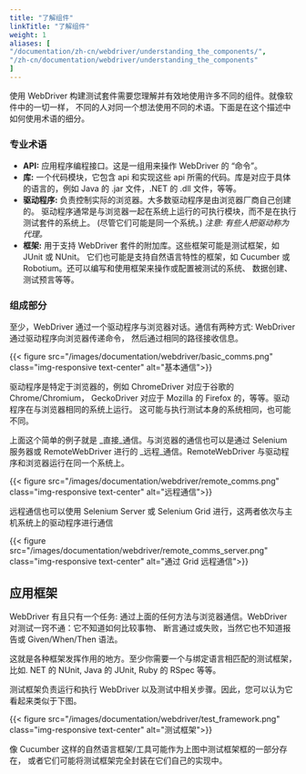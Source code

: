 ```yaml
---
title: "了解组件"
linkTitle: "了解组件"
weight: 1
aliases: [
"/documentation/zh-cn/webdriver/understanding_the_components/",
"/zh-cn/documentation/webdriver/understanding_the_components"
]
---
```


使用 WebDriver 构建测试套件需要您理解并有效地使用许多不同的组件。就像软件中的一切一样，
不同的人对同一个想法使用不同的术语。下面是在这个描述中如何使用术语的细分。

### 专业术语

* **API:** 应用程序编程接口。这是一组用来操作 WebDriver 的 “命令”。
* **库:** 一个代码模块，它包含 api 和实现这些 api 所需的代码。库是对应于具体的语言的，例如 Java 的 .jar 文件，.NET 的 .dll 文件，等等。
* **驱动程序:** 负责控制实际的浏览器。大多数驱动程序是由浏览器厂商自己创建的。
驱动程序通常是与浏览器一起在系统上运行的可执行模块，而不是在执行测试套件的系统上。
(尽管它们可能是同一个系统。) _注意: 有些人把驱动称为代理。_
* **框架:** 用于支持 WebDriver 套件的附加库。这些框架可能是测试框架，如 JUnit 或 NUnit。
它们也可能是支持自然语言特性的框架，如 Cucumber 或 Robotium。还可以编写和使用框架来操作或配置被测试的系统、
数据创建、测试预言等等。

### 组成部分
至少，WebDriver 通过一个驱动程序与浏览器对话。通信有两种方式: WebDriver 通过驱动程序向浏览器传递命令，
然后通过相同的路径接收信息。

{{< figure src="/images/documentation/webdriver/basic_comms.png" class="img-responsive text-center" alt="基本通信">}}

驱动程序是特定于浏览器的，例如 ChromeDriver 对应于谷歌的 Chrome/Chromium，
GeckoDriver 对应于 Mozilla 的 Firefox 的，等等。驱动程序在与浏览器相同的系统上运行。
这可能与执行测试本身的系统相同，也可能不同。

上面这个简单的例子就是 _直接_通信。与浏览器的通信也可以是通过 Selenium 服务器或 RemoteWebDriver 
进行的 _远程_通信。RemoteWebDriver 与驱动程序和浏览器运行在同一个系统上。

{{< figure src="/images/documentation/webdriver/remote_comms.png" class="img-responsive text-center" alt="远程通信">}}

远程通信也可以使用 Selenium Server 或 Selenium Grid 进行，这两者依次与主机系统上的驱动程序进行通信

{{< figure src="/images/documentation/webdriver/remote_comms_server.png" class="img-responsive text-center" alt="通过 Grid 远程通信">}}

## 应用框架

WebDriver 有且只有一个任务: 通过上面的任何方法与浏览器通信。WebDriver 对测试一窍不通：它不知道如何比较事物、
断言通过或失败，当然它也不知道报告或 Given/When/Then 语法。 

这就是各种框架发挥作用的地方。至少你需要一个与绑定语言相匹配的测试框架，比如. NET 的 NUnit, Java 的 JUnit, 
Ruby 的 RSpec 等等。

测试框架负责运行和执行 WebDriver 以及测试中相关步骤。因此，您可以认为它看起来类似于下图。

{{< figure src="/images/documentation/webdriver/test_framework.png" class="img-responsive text-center" alt="测试框架">}}

像 Cucumber 这样的自然语言框架/工具可能作为上图中测试框架框的一部分存在，
或者它们可能将测试框架完全封装在它们自己的实现中。
